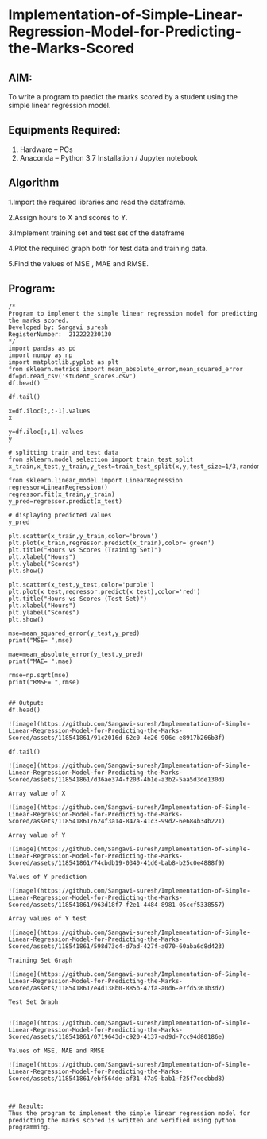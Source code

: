 # Implementation-of-Simple-Linear-Regression-Model-for-Predicting-the-Marks-Scored

## AIM:
To write a program to predict the marks scored by a student using the simple linear regression model.

## Equipments Required:
1. Hardware – PCs
2. Anaconda – Python 3.7 Installation / Jupyter notebook

## Algorithm
1.Import the required libraries and read the dataframe.

2.Assign hours to X and scores to Y.

3.Implement training set and test set of the dataframe

4.Plot the required graph both for test data and training data.

5.Find the values of MSE , MAE and RMSE.




## Program:
```
/*
Program to implement the simple linear regression model for predicting the marks scored.
Developed by: Sangavi suresh
RegisterNumber:  212222230130
*/
import pandas as pd
import numpy as np
import matplotlib.pyplot as plt
from sklearn.metrics import mean_absolute_error,mean_squared_error
df=pd.read_csv('student_scores.csv')
df.head()

df.tail()

x=df.iloc[:,:-1].values
x

y=df.iloc[:,1].values
y

# splitting train and test data
from sklearn.model_selection import train_test_split
x_train,x_test,y_train,y_test=train_test_split(x,y,test_size=1/3,random_state=0)

from sklearn.linear_model import LinearRegression
regressor=LinearRegression()
regressor.fit(x_train,y_train)
y_pred=regressor.predict(x_test)

# displaying predicted values
y_pred

plt.scatter(x_train,y_train,color='brown')
plt.plot(x_train,regressor.predict(x_train),color='green')
plt.title("Hours vs Scores (Training Set)")
plt.xlabel("Hours")
plt.ylabel("Scores")
plt.show()

plt.scatter(x_test,y_test,color='purple')
plt.plot(x_test,regressor.predict(x_test),color='red')
plt.title("Hours vs Scores (Test Set)")
plt.xlabel("Hours")
plt.ylabel("Scores")
plt.show()

mse=mean_squared_error(y_test,y_pred)
print("MSE= ",mse)

mae=mean_absolute_error(y_test,y_pred)
print("MAE= ",mae)

rmse=np.sqrt(mse)
print("RMSE= ",rmse)


## Output:
df.head()

![image](https://github.com/Sangavi-suresh/Implementation-of-Simple-Linear-Regression-Model-for-Predicting-the-Marks-Scored/assets/118541861/91c2016d-62c0-4e26-906c-e8917b266b3f)

df.tail()

![image](https://github.com/Sangavi-suresh/Implementation-of-Simple-Linear-Regression-Model-for-Predicting-the-Marks-Scored/assets/118541861/d36ae374-f203-4b1e-a3b2-5aa5d3de130d)

Array value of X

![image](https://github.com/Sangavi-suresh/Implementation-of-Simple-Linear-Regression-Model-for-Predicting-the-Marks-Scored/assets/118541861/624f3a14-847a-41c3-99d2-6e684b34b221)

Array value of Y

![image](https://github.com/Sangavi-suresh/Implementation-of-Simple-Linear-Regression-Model-for-Predicting-the-Marks-Scored/assets/118541861/74cbdb19-0340-41d6-bab8-b25c0e4888f9)

Values of Y prediction

![image](https://github.com/Sangavi-suresh/Implementation-of-Simple-Linear-Regression-Model-for-Predicting-the-Marks-Scored/assets/118541861/963d18f7-f2e1-4484-8981-05ccf5338557)

Array values of Y test

![image](https://github.com/Sangavi-suresh/Implementation-of-Simple-Linear-Regression-Model-for-Predicting-the-Marks-Scored/assets/118541861/598d73c4-d7ad-427f-a070-60aba6d8d423)

Training Set Graph

![image](https://github.com/Sangavi-suresh/Implementation-of-Simple-Linear-Regression-Model-for-Predicting-the-Marks-Scored/assets/118541861/e4d138b0-885b-47fa-a0d6-e7fd5361b3d7)

Test Set Graph


![image](https://github.com/Sangavi-suresh/Implementation-of-Simple-Linear-Regression-Model-for-Predicting-the-Marks-Scored/assets/118541861/0719643d-c920-4137-ad9d-7cc94d80186e)

Values of MSE, MAE and RMSE

![image](https://github.com/Sangavi-suresh/Implementation-of-Simple-Linear-Regression-Model-for-Predicting-the-Marks-Scored/assets/118541861/ebf564de-af31-47a9-bab1-f25f7cecbbd8)



## Result:
Thus the program to implement the simple linear regression model for predicting the marks scored is written and verified using python programming.
